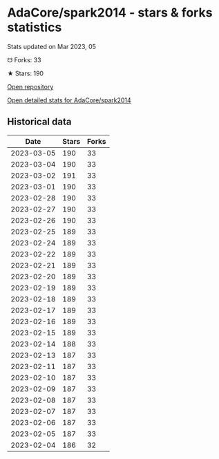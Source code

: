 # AdaCore/spark2014 - stars & forks statistics

Stats updated on Mar 2023, 05

☋ Forks: 33

★ Stars: 190

[Open repository](https://github.com/AdaCore/spark2014)

[Open detailed stats for AdaCore/spark2014](https://reviewgithub.com/rep/AdaCore/spark2014)

## Historical data
| Date | Stars | Forks |
|------|-------|-------|
| 2023-03-05 | 190 | 33 | 
| 2023-03-04 | 190 | 33 | 
| 2023-03-02 | 191 | 33 | 
| 2023-03-01 | 190 | 33 | 
| 2023-02-28 | 190 | 33 | 
| 2023-02-27 | 190 | 33 | 
| 2023-02-26 | 190 | 33 | 
| 2023-02-25 | 189 | 33 | 
| 2023-02-24 | 189 | 33 | 
| 2023-02-22 | 189 | 33 | 
| 2023-02-21 | 189 | 33 | 
| 2023-02-20 | 189 | 33 | 
| 2023-02-19 | 189 | 33 | 
| 2023-02-18 | 189 | 33 | 
| 2023-02-17 | 189 | 33 | 
| 2023-02-16 | 189 | 33 | 
| 2023-02-15 | 189 | 33 | 
| 2023-02-14 | 188 | 33 | 
| 2023-02-13 | 187 | 33 | 
| 2023-02-11 | 187 | 33 | 
| 2023-02-10 | 187 | 33 | 
| 2023-02-09 | 187 | 33 | 
| 2023-02-08 | 187 | 33 | 
| 2023-02-07 | 187 | 33 | 
| 2023-02-06 | 187 | 33 | 
| 2023-02-05 | 187 | 33 | 
| 2023-02-04 | 186 | 32 | 

